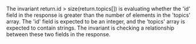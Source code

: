 The invariant return.id > size(return.topics[]) is evaluating whether the 'id' field in the response is greater than the number of elements in the 'topics' array. The 'id' field is expected to be an integer, and the 'topics' array is expected to contain strings. The invariant is checking a relationship between these two fields in the response.
